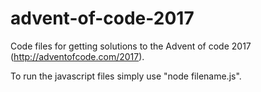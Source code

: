 # advent-of-code-2017

Code files for getting solutions to the Advent of code 2017 (http://adventofcode.com/2017).

To run the javascript files simply use "node filename.js".
